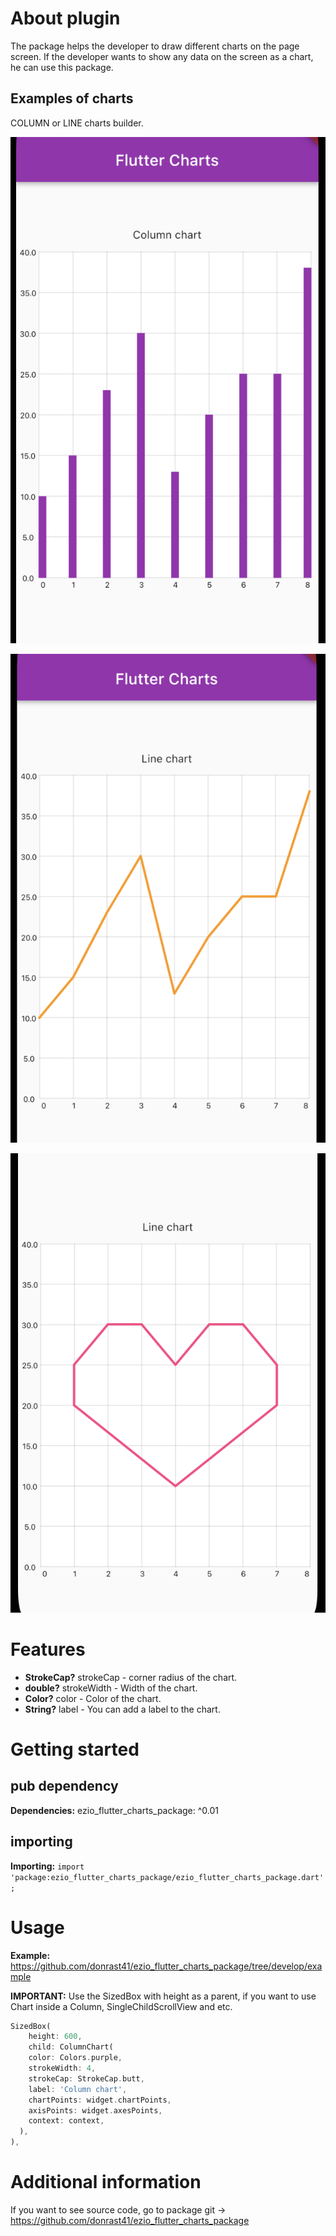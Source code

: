 
# About plugin
The package helps the developer to draw different charts on the page screen. If
the developer wants to show any data on the screen as a chart, he can use this package.

## Examples of charts
COLUMN or LINE charts builder.

![](.github/scrn-1.png)

![](.github/scrn-2.png)

![](.github/scrn-3.png)

# Features

- **StrokeCap?** strokeCap - corner radius of the chart.
- **double?** strokeWidth - Width of the chart.
- **Color?** color - Color of the chart.
- **String?** label - You can add a label to the chart.

# Getting started

## pub dependency

**Dependencies:**
ezio_flutter_charts_package: ^0.01

## importing

**Importing:**
```import 'package:ezio_flutter_charts_package/ezio_flutter_charts_package.dart';```

# Usage

**Example:** https://github.com/donrast41/ezio_flutter_charts_package/tree/develop/example

**IMPORTANT:** Use the SizedBox with height as a parent, if you want to use Chart inside a Column, SingleChildScrollView and etc.

```dart
SizedBox(
    height: 600,
    child: ColumnChart(
    color: Colors.purple,
    strokeWidth: 4,
    strokeCap: StrokeCap.butt,
    label: 'Column chart',
    chartPoints: widget.chartPoints,
    axisPoints: widget.axesPoints,
    context: context,
  ),
),
```

# Additional information

If you want to see source code, go to package git -> https://github.com/donrast41/ezio_flutter_charts_package
